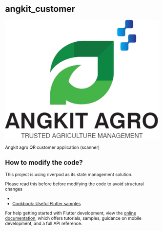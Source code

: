 # angkit_customer

![Angkit Agro](assets/logo.png)

Angkit agro QR customer application (scanner)

## How to modify the code?

This project is using riverpod as its state management solution.

Please read this before before modifying the code to avoid structural changes

- 
- [Cookbook: Useful Flutter samples](https://docs.flutter.dev/cookbook)

For help getting started with Flutter development, view the
[online documentation](https://docs.flutter.dev/), which offers tutorials,
samples, guidance on mobile development, and a full API reference.
